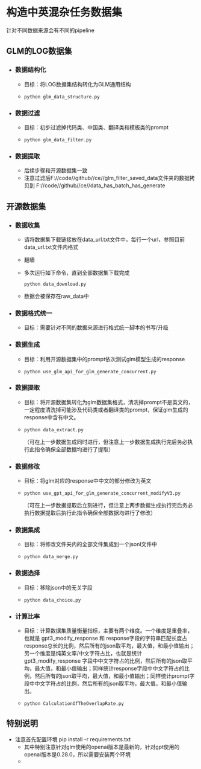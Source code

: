 # 构造中英混杂任务数据集

针对不同数据来源会有不同的pipeline

## GLM的LOG数据集

- ### 数据结构化

  - 目标：将LOG数据集结构转化为GLM通用结构
  - ```shell
    python glm_data_structure.py
    ```
- ### 数据过滤

  - 目标：初步过滤掉代码类、中国类、翻译类和模板类的prompt
  - ```shell
    python glm_data_filter.py
    ```
- ### 数据提取

  - 后续步骤和开源数据集一致
  - 注意过滤后F://code//github//ce//glm_filter_saved_data文件夹的数据拷贝到 F://code//github//ce//data_has_batch_has_generate

## 开源数据集

- ### 数据收集

  - 请将数据集下载链接放在data_url.txt文件中，每行一个url，参照目前data_url.txt文件内格式
  - 翻墙
  - 多次运行如下命令，直到全部数据集下载完成

    ```shell
    python data_download.py
    ```
  - 数据会被保存在raw_data中
- ### 数据格式统一

  - 目标：需要针对不同的数据来源进行格式统一脚本的书写/升级
- ### 数据生成

  - 目标：利用开源数据集中的prompt依次测试glm模型生成的response
  - ```
    python use_glm_api_for_glm_generate_concurrent.py
    ```
- ### 数据提取

  - 目标：将开源数据集转化为glm数据集格式，清洗掉prompt不是英文的，一定程度清洗掉可能涉及代码类或者翻译类的prompt，保证glm生成的response中含有中文。
  - ```shell
    python data_extract.py 
    ```

    （可在上一步数据生成同时进行，但注意上一步数据生成执行完后务必执行此指令确保全部数据均进行了提取）
- ### 数据修改

  - 目标：将glm对应的response中中文的部分修改为英文
  - ```
    python use_gpt_api_for_glm_generate_concurrent_modifyV3.py 
    ```

    （可在上一步数据提取后立刻进行，但注意上两步数据生成执行完后务必执行数据提取后执行此指令确保全部数据均进行了修改）
- ### 数据集成

  - 目标：将修改文件夹内的全部文件集成到一个jsonl文件中
  - ```
    python data_merge.py
    ```
- ### 数据选择

  - 目标：移除json中的无关字段
  - ```
    python data_choice.py
    ```
- ### 计算比率

  - 目标：计算数据集质量衡量指标，主要有两个维度。一个维度是重叠率，也就是 gpt3_modify_response 和 response字段的字符串匹配长度占response总长的比例，然后所有的json取平均，最大值，和最小值输出；另一个维度是纯英文率/中文字符占比，也就是统计gpt3_modify_response 字段中中文字符占的比例，然后所有的json取平均，最大值，和最小值输出；同样统计response字段中中文字符占的比例，然后所有的json取平均，最大值，和最小值输出；同样统计prompt字段中中文字符占的比例，然后所有的json取平均，最大值，和最小值输出。
  - ```shell
    python CalculationOfTheOverlapRate.py
    ```

## 特别说明

- 注意首先配置环境 pip install -r requirements.txt
  - 其中特别注意针对glm使用的openai版本是最新的，针对gpt使用的openai版本是0.28.0，所以需要安装两个环境
  -
